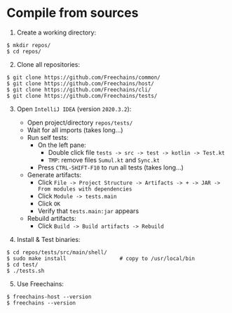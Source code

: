 # Compile from sources

1. Create a working directory:

```
$ mkdir repos/
$ cd repos/
```

2. Clone all repositories:

```
$ git clone https://github.com/Freechains/common/
$ git clone https://github.com/Freechains/host/
$ git clone https://github.com/Freechains/cli/
$ git clone https://github.com/Freechains/tests/
```

3. Open `IntelliJ IDEA` (version `2020.3.2`):
    - Open project/directory `repos/tests/`
    - Wait for all imports (takes long...)
    - Run self tests:
        - On the left pane:
            - Double click file `tests -> src -> test -> kotlin -> Test.kt`
            - `TMP`: remove files `Sumul.kt` and `Sync.kt`
        - Press `CTRL-SHIFT-F10` to run all tests (takes long...)
    - Generate artifacts:
        - Click `File -> Project Structure -> Artifacts -> + -> JAR -> From modules with dependencies`
        - Click `Module -> tests.main`
        - Click `OK`
        - Verify that `tests.main:jar` appears
    - Rebuild artifacts:
        - Click `Build -> Build artifacts -> Rebuild`

4. Install & Test binaries:

```
$ cd repos/tests/src/main/shell/
$ sudo make install                 # copy to /usr/local/bin
$ cd test/
$ ./tests.sh
```

5. Use Freechains:

```
$ freechains-host --version
$ freechains --version
```
